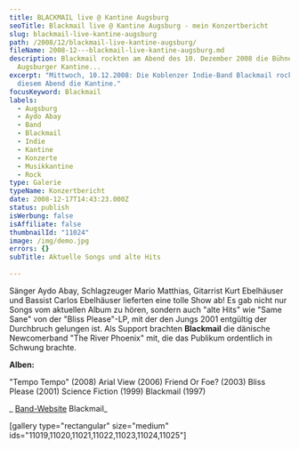 ```yaml
---
title: BLACKMAIL live @ Kantine Augsburg
seoTitle: Blackmail live @ Kantine Augsburg - mein Konzertbericht
slug: blackmail-live-kantine-augsburg
path: /2008/12/blackmail-live-kantine-augsburg/
fileName: 2008-12---blackmail-live-kantine-augsburg.md
description: Blackmail rockten am Abend des 10. Dezember 2008 die Bühne in der
  Augsburger Kantine...
excerpt: "Mittwoch, 10.12.2008: Die Koblenzer Indie-Band Blackmail rockte an
  diesem Abend die Kantine."
focusKeyword: Blackmail
labels:
  - Augsburg
  - Aydo Abay
  - Band
  - Blackmail
  - Indie
  - Kantine
  - Konzerte
  - Musikkantine
  - Rock
type: Galerie
typeName: Konzertbericht
date: 2008-12-17T14:43:23.000Z
status: publish
isWerbung: false
isAffiliate: false
thumbnailId: "11024"
image: /img/demo.jpg
errors: {}
subTitle: Aktuelle Songs und alte Hits
  
---
```


Sänger Aydo Abay, Schlagzeuger Mario Matthias, Gitarrist Kurt Ebelhäuser und
Bassist Carlos Ebelhäuser lieferten eine tolle Show ab! Es gab nicht nur Songs
vom aktuellen Album zu hören, sondern auch "alte Hits" wie "Same Sane" von der
"Bliss Please"-LP, mit der den Jungs 2001 entgültig der Durchbruch gelungen ist.
Als Support brachten **Blackmail** die dänische Newcomerband "The River Phoenix"
mit, die das Publikum ordentlich in Schwung brachte.

**Alben:**

"Tempo Tempo" (2008) Arial View (2006) Friend Or Foe? (2003) Bliss Please (2001)
Science Fiction (1999) Blackmail (1997)

_ [Band-Website](http://www.blackmail-music.com/) Blackmail_

[gallery type="rectangular" size="medium"
ids="11019,11020,11021,11022,11023,11024,11025"]

  